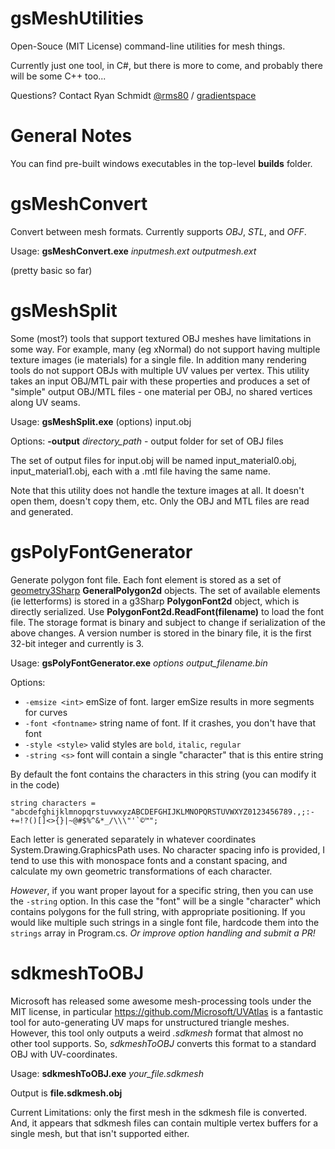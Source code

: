 # gsMeshUtilities

Open-Souce (MIT License) command-line utilities for mesh things.

Currently just one tool, in C#, but there is more to come, and probably there will be some C++ too...

Questions? Contact Ryan Schmidt [@rms80](http://www.twitter.com/rms80) / [gradientspace](http://www.gradientspace.com)


# General Notes

You can find pre-built windows executables in the top-level **builds** folder.


# gsMeshConvert

Convert between mesh formats. Currently supports *OBJ*, *STL*, and *OFF*. 

Usage: **gsMeshConvert.exe** *inputmesh.ext* *outputmesh.ext*

(pretty basic so far)

# gsMeshSplit

Some (most?) tools that support textured OBJ meshes have limitations in some way. For example, many (eg xNormal) do not support having multiple texture images (ie materials) for a single file. In addition many rendering tools do not support OBJs with multiple UV values per vertex. This utility takes an input OBJ/MTL pair with these properties and produces a set of "simple" output OBJ/MTL files - one material per OBJ, no shared vertices along UV seams.

Usage: **gsMeshSplit.exe** (options) input.obj

Options:
**-output** *directory_path* - output folder for set of OBJ files

The set of output files for input.obj will be named input_material0.obj, input_material1.obj, each with a .mtl file having the same name. 

Note that this utility does not handle the texture images at all. It doesn't open them, doesn't copy them, etc. Only the OBJ and MTL files are read and generated.



# gsPolyFontGenerator

Generate polygon font file. Each font element is stored as a set of [geometry3Sharp](https://github.com/gradientspace/geometry3Sharp) **GeneralPolygon2d** objects. The set of available elements (ie letterforms) is stored in a g3Sharp **PolygonFont2d** object, which is directly serialized. Use **PolygonFont2d.ReadFont(filename)** to load the font file. The storage format is binary and subject to change if serialization of the above changes. A version number is stored in the binary file, it is the first 32-bit integer and currently is 3.

Usage: **gsPolyFontGenerator.exe** *options* *output_filename.bin*

Options:

* `-emsize <int>`    emSize of font. larger emSize results in more segments for curves
* `-font <fontname>`    string name of font. If it crashes, you don't have that font
* `-style <style>`      valid styles are `bold`, `italic`, `regular`
* `-string <s>`         font will contain a single "character" that is this entire string 

By default the font contains the characters in this string (you can modify it in the code) 
```
string characters = "abcdefghijklmnopqrstuvwxyzABCDEFGHIJKLMNOPQRSTUVWXYZ0123456789.,;:-+=!?()[]<>{}|~@#$%^&*_/\\\"'`©™";
```
Each letter is generated separately in whatever coordinates System.Drawing.GraphicsPath uses. No character spacing info is provided, I tend to use this with monospace fonts and a constant spacing, and calculate my own geometric transformations of each character.

*However*, if you want proper layout for a specific string, then you can use the `-string` option. In this case the "font" will be a single "character" which contains polygons for the full string, with appropriate positioning. If you would like multiple such strings in a single font file, hardcode them into the `strings` array in Program.cs. *Or improve option handling and submit a PR!*

# sdkmeshToOBJ

Microsoft has released some awesome mesh-processing tools under the MIT license, in 
particular https://github.com/Microsoft/UVAtlas is a fantastic tool for auto-generating UV maps for
unstructured triangle meshes. However, this tool only outputs a weird *.sdkmesh* format that almost
no other tool supports. So, *sdkmeshToOBJ* converts this format to a standard OBJ with UV-coordinates.

Usage: **sdkmeshToOBJ.exe** *your_file.sdkmesh*

Output is **file.sdkmesh.obj**

Current Limitations: only the first mesh in the sdkmesh file is converted. And, it appears that sdkmesh files can contain multiple vertex buffers for a single mesh, but that isn't supported either.


